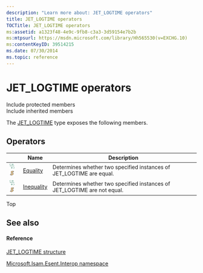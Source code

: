 ```yaml
---
description: "Learn more about: JET_LOGTIME operators"
title: JET_LOGTIME operators
TOCTitle: JET_LOGTIME operators
ms:assetid: a1323f48-4e9c-9fb8-c3a3-3d59154e7b2b
ms:mtpsurl: https://msdn.microsoft.com/library/Hh565530(v=EXCHG.10)
ms:contentKeyID: 39514215
ms.date: 07/30/2014
ms.topic: reference
---
```


# JET_LOGTIME operators

Include protected members  
Include inherited members  

The [JET_LOGTIME](./jet-logtime-structure2.md) type exposes the following members.

## Operators

<table>
<thead>
<tr class="header">
<th> </th>
<th>Name</th>
<th>Description</th>
</tr>
</thead>
<tbody>
<tr class="odd">
<td><img src="../images/dn350944.puboperator(exchg.10).gif" title="Public operator" alt="Public operator" /><img src="../images/dn292146.static(exchg.10).gif" title="Static member" alt="Static member" /></td>
<td><a href="hh579323(v=exchg.10).md">Equality</a></td>
<td>Determines whether two specified instances of JET_LOGTIME are equal.</td>
</tr>
<tr class="even">
<td><img src="../images/dn350944.puboperator(exchg.10).gif" title="Public operator" alt="Public operator" /><img src="../images/dn292146.static(exchg.10).gif" title="Static member" alt="Static member" /></td>
<td><a href="hh577958(v=exchg.10).md">Inequality</a></td>
<td>Determines whether two specified instances of JET_LOGTIME are not equal.</td>
</tr>
</tbody>
</table>


Top

## See also

#### Reference

[JET_LOGTIME structure](./jet-logtime-structure2.md)

[Microsoft.Isam.Esent.Interop namespace](./microsoft.isam.esent.interop-namespace.md)
